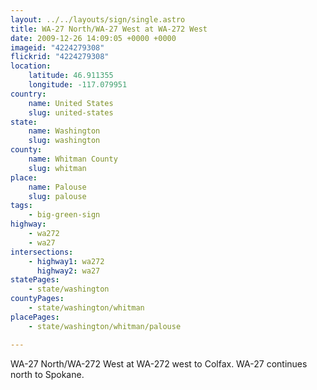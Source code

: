 ```yaml
---
layout: ../../layouts/sign/single.astro
title: WA-27 North/WA-27 West at WA-272 West
date: 2009-12-26 14:09:05 +0000 +0000
imageid: "4224279308"
flickrid: "4224279308"
location:
    latitude: 46.911355
    longitude: -117.079951
country:
    name: United States
    slug: united-states
state:
    name: Washington
    slug: washington
county:
    name: Whitman County
    slug: whitman
place:
    name: Palouse
    slug: palouse
tags:
    - big-green-sign
highway:
    - wa272
    - wa27
intersections:
    - highway1: wa272
      highway2: wa27
statePages:
    - state/washington
countyPages:
    - state/washington/whitman
placePages:
    - state/washington/whitman/palouse

---
```

WA-27 North/WA-272 West at WA-272 west to Colfax.  WA-27 continues north to Spokane.